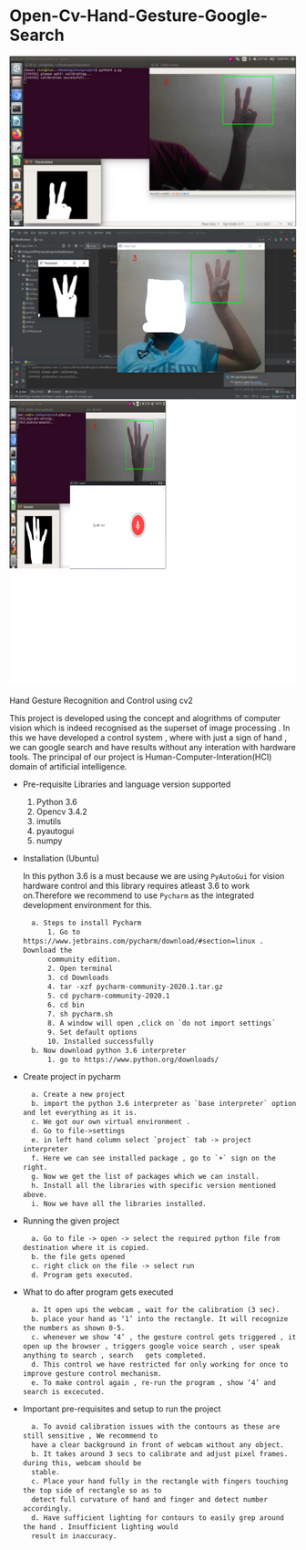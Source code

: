 # Open-Cv-Hand-Gesture-Google-Search


<span><img src="hand2.png" alt="drawing" width="600" height="300"/>	<img src="hand3.png" alt="drawing" width="600" height="300"/></span>
<img src="hand-google.png" alt="drawing" width="800" height="500"/>

Hand Gesture Recognition and Control using cv2


This project is developed using the concept and alogrithms of computer vision which is indeed
recognised as the superset of image processing . In this we have developed a control system , where
with just a sign of hand , we can google search and have results without any interation with hardware
tools. The principal of our project is Human-Computer-Interation(HCI) domain of artificial
intelligence.

- Pre-requisite Libraries and language version supported
		
  1. Python 3.6
	2. Opencv 3.4.2
	3. imutils
	4. pyautogui
	5. numpy
	
- Installation (Ubuntu)
	  
   In this python 3.6 is a must because we are using
	 `PyAutoGui` for vision hardware control and this library requires atleast 3.6 to work
	 on.Therefore we recommend to use `Pycharm` as the integrated development environment for this.
		
		a. Steps to install Pycharm
			1. Go to https://www.jetbrains.com/pycharm/download/#section=linux . Download the
			community edition.
			2. Open terminal
			3. cd Downloads
			4. tar -xzf pycharm-community-2020.1.tar.gz
			5. cd pycharm-community-2020.1
			6. cd bin
			7. sh pycharm.sh
			8. A window will open ,click on `do not import settings`
			9. Set default options
			10. Installed successfully
		b. Now download python 3.6 interpreter
			1. go to https://www.python.org/downloads/
	
- Create project in pycharm
		
  		a. Create a new project
		b. import the python 3.6 interpreter as `base interpreter` option and let everything as it is.
		c. We got our own virtual environment .
		d. Go to file->settings
		e. in left hand column select `project` tab -> project interpreter
		f. Here we can see installed package , go to `+` sign on the right.
		g. Now we get the list of packages which we can install.
		h. Install all the libraries with specific version mentioned above.
		i. Now we have all the libraries installed.
	
- Running the given project
		
  		a. Go to file -> open -> select the required python file from destination where it is copied.
		b. the file gets opened
		c. right click on the file -> select run
		d. Program gets executed.
	
- What to do after program gets executed
		
  		a. It open ups the webcam , wait for the calibration (3 sec).
		b. place your hand as ‘1’ into the rectangle. It will recognize the numbers as shown 0-5.
		c. whenever we show ‘4’ , the gesture control gets triggered , it open up the browser , triggers google voice search , user speak anything to search , search   gets completed.
		d. This control we have restricted for only working for once to improve gesture control mechanism.
		e. To make control again , re-run the program , show ‘4’ and search is excecuted.
	
- Important pre-requisites and setup to run the project
		
  		a. To avoid calibration issues with the contours as these are still sensitive , We recommend to
		have a clear background in front of webcam without any object.
		b. It takes around 3 secs to calibrate and adjust pixel frames. during this, webcam should be
		stable.
		c. Place your hand fully in the rectangle with fingers touching the top side of rectangle so as to
		detect full curvature of hand and finger and detect number accordingly.
		d. Have sufficient lighting for contours to easily grep around the hand . Insufficient lighting would
		result in inaccuracy.


